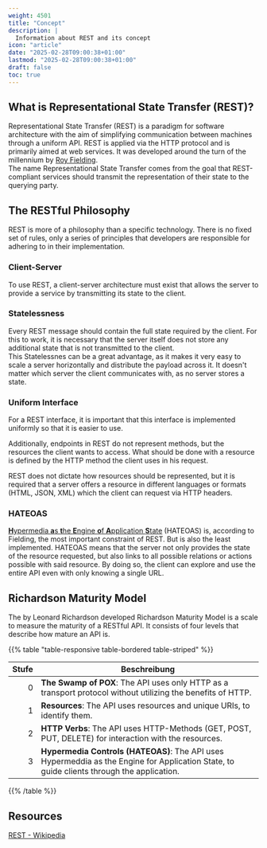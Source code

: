 ```yaml
---
weight: 4501
title: "Concept"
description: |
  Information about REST and its concept
icon: "article"
date: "2025-02-28T09:00:38+01:00"
lastmod: "2025-02-28T09:00:38+01:00"
draft: false
toc: true
---
```


## What is Representational State Transfer (REST)?

Representational State Transfer (REST) is a paradigm for software architecture
with the aim of simplifying communication between machines through a uniform
API. REST is applied via the HTTP protocol and is primarily aimed at web
services. It was developed around the turn of the millennium by
[Roy Fielding][roy-fielding-wiki].  
The name Representational State Transfer comes from the goal that REST-compliant
services should transmit the representation of their state to the querying
party.

## The RESTful Philosophy

REST is more of a philosophy than a specific technology. There is no fixed set
of rules, only a series of principles that developers are responsible for
adhering to in their implementation.

### Client-Server

To use REST, a client-server architecture must exist that allows the server to
provide a service by transmitting its state to the client.

### Statelessness

Every REST message should contain the full state required by the client. For
this to work, it is necessary that the server itself does not store any
additional state that is not transmitted to the client.  
This Statelessnes can be a great advantage, as it makes it very easy to scale a
server horizontally and distribute the payload across it. It doesn't matter
which server the client communicates with, as no server stores a state.

### Uniform Interface

For a REST interface, it is important that this interface is implemented
uniformly so that it is easier to use.

Additionally, endpoints in REST do not represent methods, but the resources the
client wants to access. What should be done with a resource is defined by the
HTTP method the client uses in his request.

REST does not dictate how resources should be represented, but it is required
that a server offers a resource in different languages or formats (HTML, JSON,
XML) which the client can request via HTTP headers.

### HATEOAS

[**H**ypermedia **a**s **t**he **E**ngine **o**f **A**pplication **S**tate][hateoas-wiki]
(HATEOAS) is, according to Fielding, the most important constraint of REST.
But is also the least implemented. HATEOAS means that the server not only
provides the state of the resource requested, but also links to all possible
relations or actions possible with said resource. By doing so, the client can
explore and use the entire API even with only knowing a single URL.

## Richardson Maturity Model

The by Leonard Richardson developed Richardson Maturity Model is a scale to
measure the maturity of a RESTful API. It consists of four levels that describe
how mature an API is.

{{% table "table-responsive table-bordered table-striped" %}}

| **Stufe** | **Beschreibung**                                                                                                                           |
| --------: | ------------------------------------------------------------------------------------------------------------------------------------------ |
|         0 | **The Swamp of POX**: The API uses only HTTP as a transport protocol without utilizing the benefits of HTTP.                               |
|         1 | **Resources**: The API uses resources and unique URIs, to identify them.                                                                   |
|         2 | **HTTP Verbs**: The API uses HTTP-Methods (GET, POST, PUT, DELETE) for interaction with the resources.                                     |
|         3 | **Hypermedia Controls (HATEOAS)**: The API uses Hypermeddia as the Engine for Application State, to guide clients through the application. |

{{% /table %}}

## Resources

[REST - Wikipedia][rest-wiki]

[rest-wiki]: https://en.wikipedia.org/wiki/Representational_State_Transfer
[roy-fielding-wiki]: https://en.wikipedia.org/wiki/Roy_Fielding
[hateoas-wiki]: https://en.wikipedia.org/wiki/HATEOAS
